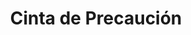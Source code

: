 ---
title: "Cinta de Precaución"
description: "Delimitación Rápida y Clara de Áreas de Riesgo"
line: "Línea de demarcación y señalización"
main:
  id: 503 # ID único para este producto
  content: |
    Presentamos nuestra **Cinta de Precaución** – la herramienta esencial para señalizar y delimitar áreas de riesgo de forma rápida y efectiva. Parte indispensable de nuestra **Línea de Demarcación y Señalización**, esta cinta de alta visibilidad es ideal para advertir sobre peligros, restringir el acceso o guiar el tráfico peatonal en zonas de construcción, eventos o cualquier situación que requiera atención inmediata.

  imgCard: "@/images/products/cinta-precaucion-card.avif" # Sugerencia de imagen para la tarjeta
  imgMain: "@/images/products/cinta-precaucion-main.avif" # Sugerencia de imagen principal
  imgAlt: "Cinta de precaución amarilla y negra"
tabs:
  - id: "tabs-with-card-item-1"
    dataTab: "#tabs-with-card-1"
    title: "Descripción General"
  - id: "tabs-with-card-item-2"
    dataTab: "#tabs-with-card-2"
    title: "Longitudes, Precios y Usos"
  - id: "tabs-with-card-item-3"
    dataTab: "#tabs-with-card-3"
    title: "Ventajas Clave"
longDescription:
  title: "Advertencia Inmediata, Seguridad Garantizada"
  subTitle: |
    Nuestra Cinta de Precaución es un elemento fundamental en cualquier plan de seguridad. Su diseño llamativo asegura que las advertencias de peligro sean claramente visibles, contribuyendo a la prevención de accidentes en obras, áreas de mantenimiento, eventos o en cualquier escenario donde la seguridad temporal sea prioritaria. Una solución económica y eficaz para la gestión de riesgos.
  btnTitle: "Adquiere tu Cinta de Precaución"
  btnURL: "#"
descriptionList:
  - title: "Alta Visibilidad"
    subTitle: "Colores brillantes (ej. amarillo y negro, o rojo y blanco) y mensajes claros que aseguran que la zona demarcada sea inconfundible."
  - title: "Fácil de Usar"
    subTitle: "Ligera y enrollable, permite una delimitación rápida y sencilla de grandes o pequeñas áreas."
  - title: "Resistente a la Intemperie"
    subTitle: "Fabricada para soportar condiciones exteriores, como viento y lluvia, manteniendo su integridad y visibilidad."
specificationsLeft:
  - title: "Material"
    subTitle: "Polietileno de alta resistencia."
  - title: "Colores / Patrones"
    subTitle: "Generalmente disponible en amarillo y negro (peligro), o rojo y blanco (prohibición / stop)."
  - title: "Longitudes y Precios"
    subTitle: |
      - **500 metros:** $35.000
      - **100 metros:** $25.000
tableData:
  - feature: ["Especificación", "Valor"]
    description:
      - ["Tipo de Producto", "Cinta de Precaución / Peligro"]
      - ["Material", "Polietileno"]
      - ["Longitudes Disponibles", "100 m, 500 m"]
      - ["Precios (COP)", "$25.000 (100m), $35.000 (500m)"]
      - ["Uso Recomendado", "Construcción, Eventos, Mantenimiento, Áreas de Riesgo"]
blueprints:
  first: "@/images/blueprint-cinta-precaucion-1.avif" # Diagrama de la cinta en uso
  second: "@/images/blueprint-cinta-precaucion-2.avif" # Detalle del material o rollo
---